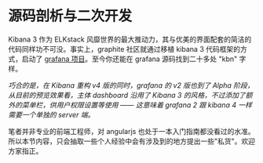 # 源码剖析与二次开发

Kibana 3 作为 ELKstack 风靡世界的最大推动力，其与优美的界面配套的简洁的代码同样功不可没。事实上，graphite 社区就通过移植 kibana 3 代码框架的方式，启动了 [grafana 项目](http://grafana.org/)。至今你还能在 grafana 源码找到二十多处 "kbn" 字样。

*巧合的是，在 Kibana 重构 v4 版的同时，grafana 的 v2 版也到了 Alpha 阶段，从目前的预览效果看，主体 dashboard 沿用了 Kibana 3 的风格，不过添加了额外的菜单栏，供用户权限设置等使用 —— 这意味着 grafana 2 跟 kibana 4 一样需要一个单独的 server 端。*

笔者并非专业的前端工程师，对 angularjs 也处于一本入门指南都没看过的水准。所以本节内容，只会抽取一些个人经验中会有涉及到的地方提出一些"私货"。欢迎方家指正。

